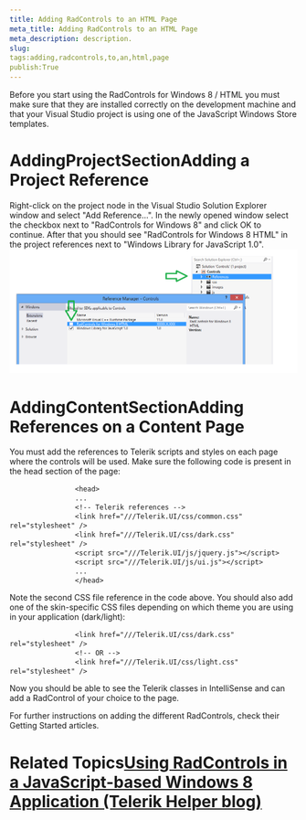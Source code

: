 ```yaml
---
title: Adding RadControls to an HTML Page
meta_title: Adding RadControls to an HTML Page
meta_description: description.
slug: 
tags:adding,radcontrols,to,an,html,page
publish:True
---
```



Before you start using the RadControls for Windows 8 / HTML you must make sure that they are installed correctly on the development machine and that your 
			Visual Studio project is using one of the JavaScript Windows Store templates.

# AddingProjectSectionAdding a Project Reference

Right-click on the project node in the Visual Studio Solution Explorer window and select "Add Reference...". In the newly opened window select the 
				checkbox next to "RadControls for Windows 8" and click OK to continue. After that you should see "RadControls for Windows 8 HTML" in the project references 
				next to "Windows Library for JavaScript 1.0".![add reference](../Media/InstallationDeployment\add_reference.png)

# AddingContentSectionAdding References on a Content Page

You must add the references to Telerik scripts and styles on each page where the controls will be used. Make sure the following code is present in the 
				head section of the page:

	
					<head>
					...
					<!-- Telerik references -->
					<link href="///Telerik.UI/css/common.css" rel="stylesheet" />
					<link href="///Telerik.UI/css/dark.css" rel="stylesheet" />
					<script src="///Telerik.UI/js/jquery.js"></script>
					<script src="///Telerik.UI/js/ui.js"></script>
					...
					</head>
				



Note the second CSS file reference in the code above. You should also add one of the skin-specific CSS files depending on which theme you are using in your application (dark/light):

	
					<link href="///Telerik.UI/css/dark.css" rel="stylesheet" />
					<!-- OR -->
					<link href="///Telerik.UI/css/light.css" rel="stylesheet" />
				



Now you should be able to see the Telerik classes in IntelliSense and can add a RadControl of your choice to the page.

For further instructions on adding the different RadControls, check their Getting Started articles.

# Related Topics[Using RadControls in a JavaScript-based Windows 8 Application (Telerik Helper blog)](http://telerikhelper.net/2012/11/02/using-radcontrols-in-javascript-based-windows-8-application/)
